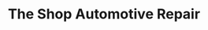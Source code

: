 ---
title: "The Shop Automotive Repair"
url: /matamoras/the-shop-automotive-repair/
shop: Autowerkstatt
---
